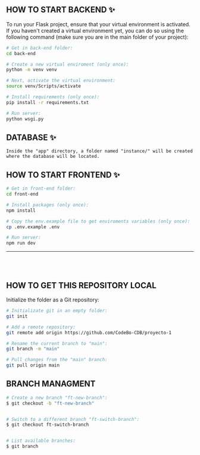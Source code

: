 ## HOW TO START BACKEND ✨

To run your Flask project, ensure that your virtual environment is activated. If you haven't created a virtual environment yet, you can do so using the following command (make sure you are in the main folder of your project):

```bash
# Get in back-end folder:  
cd back-end  

# Create a new virtual enviroment (only once):  
python -m venv venv  

# Next, activate the virtual environment:    
source venv/Scripts/activate  

# Install requirements (only once):  
pip install -r requirements.txt  

# Run server:
python wsgi.py  
```

## DATABASE ✨
```
Inside the "app" directory, a folder named "instance/" will be created where the database will be located.
```

## HOW TO START FRONTEND ✨
```bash
# Get in front-end folder:
cd front-end  

# Install packages (only once):
npm install  

# Copy the env.example file to get enviroments variables (only once): 
cp .env.example .env

# Run server: 
npm run dev  
```


<hr>
<br></br>

## **HOW TO GET THIS REPOSITORY LOCAL**
Initialize the folder as a Git repository:
```bash
# Initializate git in an empty folder:
git init

# Add a remote repository:
git remote add origin https://github.com/CodeBo-CDB/proyecto-1

# Rename the current branch to "main":
git branch -m "main"

# Pull changes from the "main" branch:
git pull origin main
```

## BRANCH MANAGMENT


```bash
# Create a new branch "ft-new-branch":
$ git checkout -b "ft-new-branch"


# Switch to a different branch "ft-switch-branch":
$ git checkout ft-switch-branch


# List available branches:
$ git branch
```

